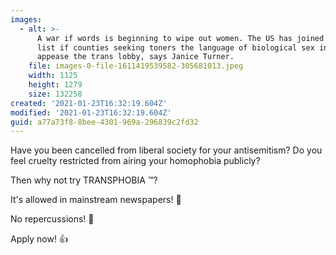 ```yaml
---
images:
  - alt: >-
      A war if words is beginning to wipe out women. The US has joined a growing
      list if counties seeking toners the language of biological sex in order to
      appease the trans lobby, says Janice Turner. 
    file: images-0-file-1611419539582-305681013.jpeg
    width: 1125
    height: 1279
    size: 132258
created: '2021-01-23T16:32:19.604Z'
modified: '2021-01-23T16:32:19.604Z'
guid: a77a73f8-8bee-4301-969a-296839c2fd32
---
```

Have you been cancelled from liberal society for your antisemitism? Do you feel cruelty restricted from airing your homophobia publicly? 

Then why not try TRANSPHOBIA ™️? 

It's allowed in mainstream newspapers! 📰

No repercussions! 🍾

Apply now! 👍
